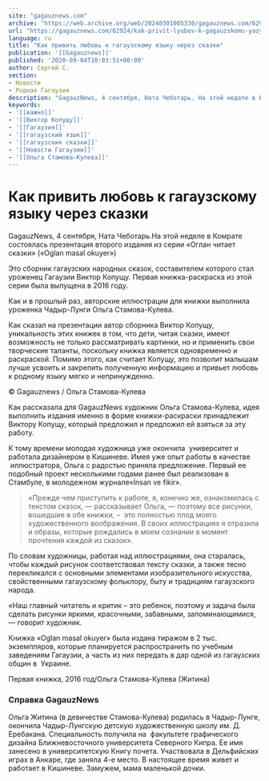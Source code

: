 ```yaml
---
site: "gagauznews.com"
archive: "https://web.archive.org/web/20240301005330/gagauznews.com/62924/kak-privit-lyubov-k-gagauzskomu-yazyku-cherez-skazki.html"
url: "https://gagauznews.com/62924/kak-privit-lyubov-k-gagauzskomu-yazyku-cherez-skazki.html"
language: ru
title: "Как привить любовь к гагаузскому языку через сказки"
publication: '[[Gagauznews]]'
published: '2020-09-04T10:03:51+00:00'
author: Сергей С.
section:
- Новости
- Родная Гагаузия
description: "GagauzNews, 4 сентября, Ната Чеботарь. На этой неделе в Комрате состоялась презентация второго издания из серии «Оглан читает сказки» («Oglan masal okuyer») Это сборник гагаузских народных сказок, составителем которого стал уроженец Гагаузии Виктор Копущу. Первая книжка-раскраска из этой серии была выпущена в 2016 году. Как и в прошлый раз, авторские иллюстрации для книжки выполнила уроженка Чадыр-Лунги Ольга Стамова-Кулева. Как сказал на презентации автор сборника Виктор Копущу, уникальность этих книжек в том, что дети, читая сказки, имеют возможность не только рассматривать картинки, но и применить свои творческие таланты, поскольку книжка является одновременно и раскраской. Помимо этого, как считает Копущу, это позволит […]"
keywords:
- '[[важно]]'
- '[[Виктор Копущу]]'
- '[[Гагаузия]]'
- '[[гагаузский язык]]'
- '[[гагаузскик сказки]]'
- '[[Новости Гагаузии]]'
- '[[Ольга Стамова-Кулева]]'
---
```


# Как привить любовь к гагаузскому языку через сказки

GagauzNews, 4 сентября, Ната Чеботарь.На этой неделе в Комрате состоялась презентация второго издания из серии «Оглан читает сказки» («Oglan masal okuyer»)

Это сборник гагаузских народных сказок, составителем которого стал уроженец Гагаузии Виктор Копущу. Первая книжка-раскраска из этой серии была выпущена в 2016 году.

Как и в прошлый раз, авторские иллюстрации для книжки выполнила уроженка Чадыр-Лунги Ольга Стамова-Кулева.

Как сказал на презентации автор сборника Виктор Копущу, уникальность этих книжек в том, что дети, читая сказки, имеют возможность не только рассматривать картинки, но и применить свои творческие таланты, поскольку книжка является одновременно и раскраской. Помимо этого, как считает Копущу, это позволит малышам лучше усвоить и закрепить полученную информацию и привьет любовь к родному языку мягко и непринужденно.

© Gagauznews / Ольга Стамова-Кулева

Как рассказала для GagauzNews художник Ольга Стамова-Кулева, идея выполнить издания именно в форме книжки-раскраски принадлежит Виктору Копущу, который предложил и предложил ей взяться за эту работу.

К тому времени молодая художница уже окончила  университет и работала дизайнером в Кишиневе. Имея уже опыт работы в качестве  иллюстратора, Ольга с радостью приняла предложение. Первый ее подобный проект несколькими годами ранее был реализован в Стамбуле, в молодежном журнале«İnsan ve fikir».

> «Прежде чем приступить к работе, я, конечно же, ознакомилась с текстом сказок, — рассказывает Ольга, — поэтому все рисунки, вошедшие в обе книжки, –  это полностью плод моего художественного воображения. В своих иллюстрациях я отразила и образы, которые рождались в моем сознании в момент прочтения каждой из сказок».

По словам художницы, работая над иллюстрациями, она старалась, чтобы каждый рисунок соответствовал тексту сказки, а также тесно перекликался с основными элементами изобразительного искусства, свойственными гагаузскому фольклору, быту и традициям гагаузского народа.

«Наш главный читатель и критик – это ребенок, поэтому и задача была сделать рисунки яркими, красочными, забавными, запоминающимися, — говорит художник.

Книжка «Oglan masal okuyer» была издана тиражом в 2 тыс. экземпляров, которые планируется распространить по учебным заведениям Гагаузии, а часть из них передать в дар одной из гагаузских общин в  Украине.

Первая книжка, 2016 год/Ольга Стамова-Кулева (Житина)

### Справка GagauzNews

Ольга Житина (в девичестве Стамова-Кулева) родилась в Чадыр-Лунге, окончила Чадыр-Лунгскую детскую художественную школу им. Д. Еребакана. Специальность получила на  факультете графического дизайна Ближневосточного университета Северного Кипра. Ее имя занесено в университетскую Книгу почета. Участвовала в Дельфийских играх в Анкаре, где заняла 4-е место. В настоящее время живет и работает в Кишиневе. Замужем, мама маленькой дочки.